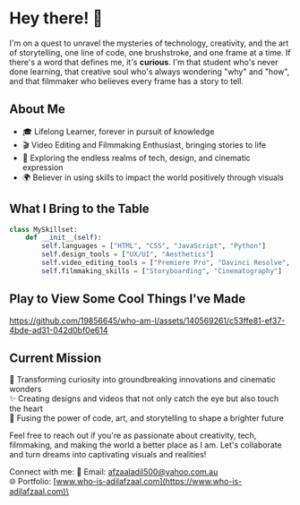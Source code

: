 # Hey there! 👋

I'm on a quest to unravel the mysteries of technology, creativity, and the art of storytelling, one line of code, one brushstroke, and one frame at a time. If there's a word that defines me, it's **curious**. I'm that student who's never done learning, that creative soul who's always wondering "why" and "how", and that filmmaker who believes every frame has a story to tell.

## About Me

- 🎓 Lifelong Learner, forever in pursuit of knowledge
- 🎬 Video Editing and Filmmaking Enthusiast, bringing stories to life
- 🌌 Exploring the endless realms of tech, design, and cinematic expression
- 🌍 Believer in using skills to impact the world positively through visuals

## What I Bring to the Table

```python
class MySkillset:
    def __init__(self):
        self.languages = ["HTML", "CSS", "JavaScript", "Python"]
        self.design_tools = ["UX/UI", "Aesthetics"]
        self.video_editing_tools = ["Premiere Pro", "Davinci Resolve", "AE", "Blender"]
        self.filmmaking_skills = ["Storyboarding", "Cinematography"]
```
## Play to View Some Cool Things I've Made
https://github.com/19856645/who-am-I/assets/140569261/c53ffe81-ef37-4bde-ad31-042d0bf0e614

## Current Mission

🚀 Transforming curiosity into groundbreaking innovations and cinematic wonders\
✨ Creating designs and videos that not only catch the eye but also touch the heart\
🎨 Fusing the power of code, art, and storytelling to shape a brighter future

Feel free to reach out if you're as passionate about creativity, tech, filmmaking, and making the world a better place as I am. Let's collaborate and turn dreams into captivating visuals and realities!

Connect with me:
📩 Email: [afzaaladil500@yahoo.com.au](afzaaladil500@yahoo.com.au)\
🌐 Portfolio: [www.who-is-adilafzaal.com](https://www.who-is-adilafzaal.com)\
